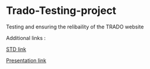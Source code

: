 # Trado-Testing-project
Testing and ensuring the relibaility of the TRADO website

Additional links : <br>

[STD link](https://docs.google.com/spreadsheets/d/1qdiPFVJv-jVb2tKDLo7Br9EdJ76-4oRupo2CdmYYowk/edit?usp=sharing)

[Presentation link](https://www.canva.com/design/DAFg6w_4EnY/pnvcbFnQq5CDEAXl1W0QlQ/edit?utm_content=DAFg6w_4EnY&utm_campaign=designshare&utm_medium=link2&utm_source=sharebutton)
